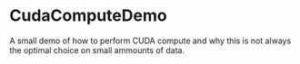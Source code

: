 # CudaComputeDemo
A small demo of how to perform CUDA compute and why this is not always the optimal choice on small ammounts of data.
